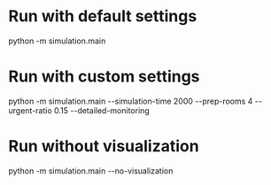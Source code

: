 # Run with default settings
python -m simulation.main

# Run with custom settings
python -m simulation.main --simulation-time 2000 --prep-rooms 4 --urgent-ratio 0.15 --detailed-monitoring

# Run without visualization
python -m simulation.main --no-visualization

